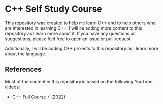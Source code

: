 # C++ Self Study Course

This repository was created to help me learn C++ and to help others who are interested in learning C++. I will be adding more content to this repository as I learn more about it. If you have any questions or suggestions, please feel free to open an issue or pull request.

Additionally, I will be adding C++ projects to this repository as I learn more about the language.

## References

Most of the content in this repository is based on the following YouTube videos:

- [C++ Full Course ⚡️ (2022)](https://www.youtube.com/watch?v=-TkoO8Z07hI)